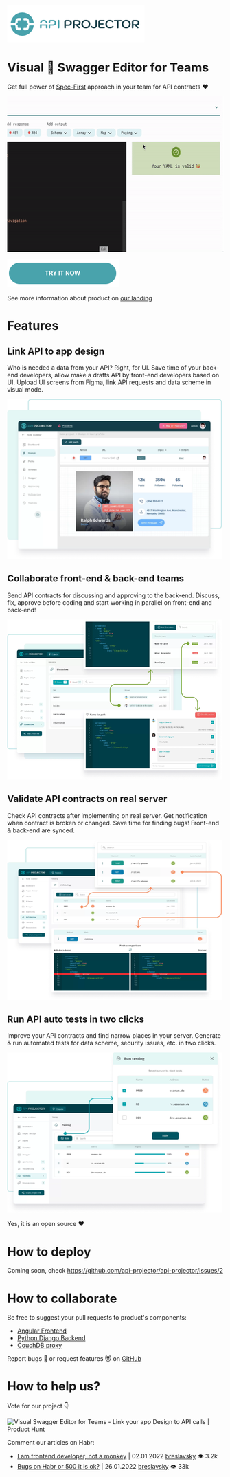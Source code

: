 <img width="320" height="85" src="images/logo.png">

# Visual 🥳 Swagger Editor for Teams

Get full power of [Spec-First](https://oai.github.io/Documentation/specification.html) approach in your team for API
contracts ❤️

<img width="630" height="362" src="images/add_output.gif">

[<img alt="Try now!" width="260" height="65" src="images/try_now.png">](https://app.apiprojector.com/)

See more information about product on [our landing](https://apiprojector.com/)

# Features

## Link API to app design

Who is needed a data from your API? Right, for UI. Save time of your back-end developers, allow make a drafts API by
front-end developers based on UI. Upload UI screens from Figma, link API requests and data scheme in visual mode.

<img width="500" height="373" src="images/feature_link_api.webp">

## Collaborate front-end & back-end teams

Send API contracts for discussing and approving to the back-end. Discuss, fix, approve before coding and start working
in parallel on front-end and back-end!

<img width="500" height="373" src="images/feature_collaborate.webp">

## Validate API contracts on real server

Check API contracts after implementing on real server. Get notification when contract is broken or changed. Save time
for finding bugs! Front-end & back-end are synced.

<img width="500" height="373" src="images/feature_validate.webp">

## Run API auto tests in two clicks

Improve your API contracts and find narrow places in your server. Generate & run automated tests for data scheme,
security issues, etc. in two clicks.

<img width="500" height="373" src="images/feature_test.webp">

Yes, it is an open source ❤️

# How to deploy

Coming soon, check https://github.com/api-projector/api-projector/issues/2

# How to collaborate

Be free to suggest your pull requests to product's components:
* [Angular Frontend](https://github.com/api-projector/frontend)
* [Python Django Backend](https://github.com/api-projector/backend)
* [CouchDB proxy](https://github.com/api-projector/couchdb-proxy)

Report bugs 🐞 or request features 😻 on [GitHub](https://github.com/api-projector/api-projector/issues)

# How to help us?

Vote for our project 👇

<img src="https://api.producthunt.com/widgets/embed-image/v1/featured.svg?post_id=326477&amp;theme=light" alt="Visual Swagger Editor for Teams - Link your app Design to API calls | Product Hunt" style="width: 250px; height: 54px;" width="250" height="54">

Comment our articles on Habr:
* [I am frontend developer, not a monkey](https://habr.com/ru/post/599127/)  | 02.01.2022 [breslavsky](https://github.com/breslavsky) 👁 3.2k️
* [Bugs on Habr or 500 it is ok?](https://habr.com/ru/post/647957/)  | 26.01.2022 [breslavsky](https://github.com/breslavsky) 👁️ 33k
